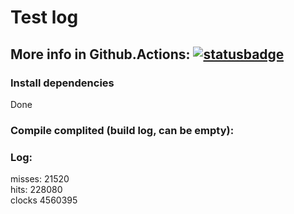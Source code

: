 # Test log

## More info in Github.Actions: [![statusbadge](../../actions/workflows/buildtest.yml/badge.svg?branch=main&event=pull_request)](../../actions/workflows/buildtest.yml)

### Install dependencies           
Done
            
### Compile complited (build log, can be empty):


### Log:
misses:       21520<br/>hits:      228080<br/>clocks     4560395